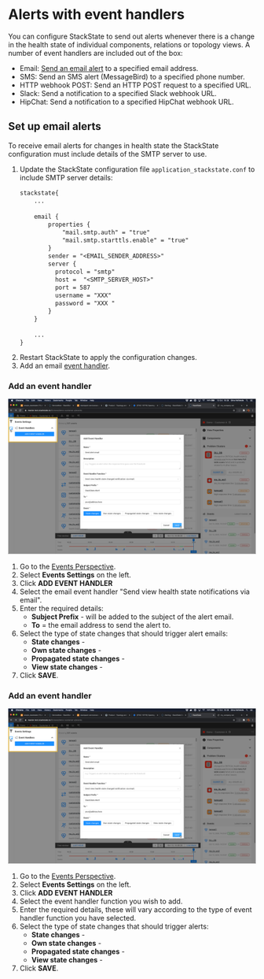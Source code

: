 # Alerts with event handlers

You can configure StackState to send out alerts whenever there is a change in the health state of individual components, relations or topology views. A number of event handlers are included out of the box:

- Email: [Send an email alert](#set-up-email-alerts) to a specified email address.
- SMS: Send an SMS alert (MessageBird) to a specified phone number.
- HTTP webhook POST: Send an HTTP POST request to a specified URL.
- Slack: Send a notification to a specified Slack webhook URL.
- HipChat: Send a notification to a specified HipChat webhook URL.

## Set up email alerts

To receive email alerts for changes in health state the StackState configuration must include details of the SMTP server to use. 

1. Update the StackState configuration file `application_stackstate.conf` to include SMTP server details:
    ```
    stackstate{
        ...

        email {
            properties {
                "mail.smtp.auth" = "true"
                "mail.smtp.starttls.enable" = "true"
            }
            sender = "<EMAIL_SENDER_ADDRESS>"
            server {
              protocol = "smtp"
              host =  "<SMTP_SERVER_HOST>"
              port = 587
              username = "XXX"
              password = "XXX "
            }
        }
   
        ...
    }
   
    ``` 
2. Restart StackState to apply the configuration changes.
3. Add an email [event handler](#add-an-event-handler).

### Add an event handler

![Add email event handler](/.gitbook/assets/v41_add_email_event_handler.png)

1. Go to the [Events Perspective](/use/perspectives/event-perspective.md).
2. Select **Events Settings** on the left.
3. Click **ADD EVENT HANDLER**
4. Select the email event handler "Send view health state notifications via email".
5. Enter the required details:
    - **Subject Prefix** - will be added to the subject of the alert email.
    - **To** = the email address to send the alert to.
6. Select the type of state changes that should trigger alert emails:
    - **State changes** - 
    - **Own state changes** - 
    - **Propagated state changes** - 
    - **View state changes** - 
7. Click **SAVE**.


### Add an event handler

![Add event handler](/.gitbook/assets/v41_add_email_event_handler.png)

1. Go to the [Events Perspective](/use/perspectives/event-perspective.md).
2. Select **Events Settings** on the left.
3. Click **ADD EVENT HANDLER**
4. Select the event handler function you wish to add.
5. Enter the required details, these will vary according to the type of event handler function you have selected.
6. Select the type of state changes that should trigger alerts:
    - **State changes** - 
    - **Own state changes** - 
    - **Propagated state changes** - 
    - **View state changes** - 
7. Click **SAVE**.
